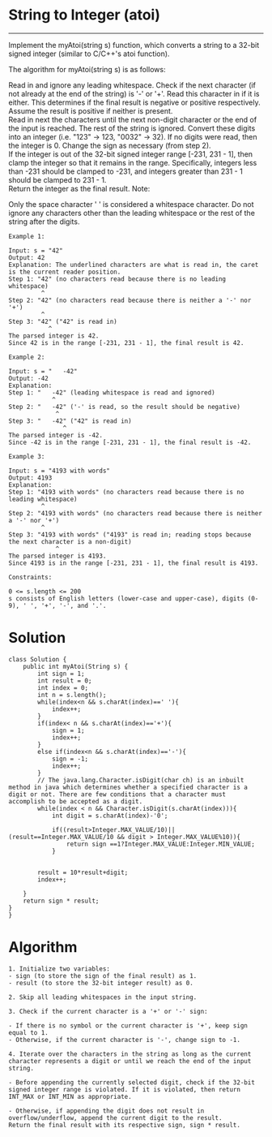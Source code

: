 # String to Integer (atoi)
---
Implement the myAtoi(string s) function, which converts a string to a 32-bit signed integer (similar to C/C++'s atoi function).

The algorithm for myAtoi(string s) is as follows:

Read in and ignore any leading whitespace.
Check if the next character (if not already at the end of the string) is '-' or '+'. Read this character in if it is either. This determines if the final result is negative or positive respectively. Assume the result is positive if neither is present.  
Read in next the characters until the next non-digit character or the end of the input is reached. The rest of the string is ignored.
Convert these digits into an integer (i.e. "123" -> 123, "0032" -> 32). If no digits were read, then the integer is 0. Change the sign as necessary (from step 2).   
If the integer is out of the 32-bit signed integer range [-231, 231 - 1], then clamp the integer so that it remains in the range. Specifically, integers less than -231 should be clamped to -231, and integers greater than 231 - 1 should be clamped to 231 - 1.   
Return the integer as the final result.
Note:

Only the space character ' ' is considered a whitespace character.
Do not ignore any characters other than the leading whitespace or the rest of the string after the digits.
 
```
Example 1:

Input: s = "42"  
Output: 42  
Explanation: The underlined characters are what is read in, the caret is the current reader position.
Step 1: "42" (no characters read because there is no leading whitespace)
         ^
Step 2: "42" (no characters read because there is neither a '-' nor '+')
         ^
Step 3: "42" ("42" is read in)
           ^
The parsed integer is 42.
Since 42 is in the range [-231, 231 - 1], the final result is 42.
```
```
Example 2:

Input: s = "   -42"
Output: -42
Explanation:
Step 1: "   -42" (leading whitespace is read and ignored)
            ^
Step 2: "   -42" ('-' is read, so the result should be negative)
             ^
Step 3: "   -42" ("42" is read in)
               ^
The parsed integer is -42.
Since -42 is in the range [-231, 231 - 1], the final result is -42.
```
```
Example 3:

Input: s = "4193 with words"
Output: 4193
Explanation:
Step 1: "4193 with words" (no characters read because there is no leading whitespace)
         ^
Step 2: "4193 with words" (no characters read because there is neither a '-' nor '+')
         ^
Step 3: "4193 with words" ("4193" is read in; reading stops because the next character is a non-digit)
             ^
The parsed integer is 4193.
Since 4193 is in the range [-231, 231 - 1], the final result is 4193.
```
 
```
Constraints:

0 <= s.length <= 200
s consists of English letters (lower-case and upper-case), digits (0-9), ' ', '+', '-', and '.'.
```

# Solution
```
class Solution {
    public int myAtoi(String s) {
        int sign = 1;
        int result = 0;
        int index = 0;
        int n = s.length();
        while(index<n && s.charAt(index)==' '){
            index++;
        }
        if(index< n && s.charAt(index)=='+'){
            sign = 1;
            index++;
        }
        else if(index<n && s.charAt(index)=='-'){
            sign = -1;
            index++;
        }
        // The java.lang.Character.isDigit(char ch) is an inbuilt method in java which determines whether a specified character is a digit or not. There are few conditions that a character must accomplish to be accepted as a digit.
        while(index < n && Character.isDigit(s.charAt(index))){
            int digit = s.charAt(index)-'0';
            
            if((result>Integer.MAX_VALUE/10)||(result==Integer.MAX_VALUE/10 && digit > Integer.MAX_VALUE%10)){
                return sign ==1?Integer.MAX_VALUE:Integer.MIN_VALUE;
            }
        
        
        result = 10*result+digit;
        index++;
        
    }
    return sign * result;
}
}
```

# Algorithm
```
1. Initialize two variables:
- sign (to store the sign of the final result) as 1.
- result (to store the 32-bit integer result) as 0.

2. Skip all leading whitespaces in the input string.

3. Check if the current character is a '+' or '-' sign:

- If there is no symbol or the current character is '+', keep sign equal to 1.
- Otherwise, if the current character is '-', change sign to -1.

4. Iterate over the characters in the string as long as the current character represents a digit or until we reach the end of the input string.

- Before appending the currently selected digit, check if the 32-bit signed integer range is violated. If it is violated, then return INT_MAX or INT_MIN as appropriate.

- Otherwise, if appending the digit does not result in overflow/underflow, append the current digit to the result.
Return the final result with its respective sign, sign * result.
```